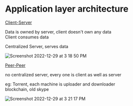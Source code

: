 # Application layer architecture

<ins>Client-Server</ins>    

Data is owned by server, client doesn't own any data    
Client consumes data   

Centralized Server, serves data 

![Screenshot 2022-12-29 at 3 18 50 PM](https://user-images.githubusercontent.com/16437905/209933978-9de783d2-7255-4d1c-94e9-6ce9a07457e7.png)
  

<ins>Peer-Peer</ins>        

no centralized server, every one is client as well as server

eg: Torrent, each machine is uploader and downloader        
blockchain, old skype   

![Screenshot 2022-12-29 at 3 21 17 PM](https://user-images.githubusercontent.com/16437905/209934285-fccf9068-3864-4960-b003-034c1226b326.png)
